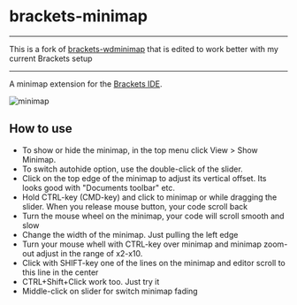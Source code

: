 brackets-minimap
==================

---

This is a fork of [brackets-wdminimap](https://github.com/websiteduck/brackets-wdminimap) that is edited to work better with my current Brackets setup

---

A minimap extension for the [Brackets IDE](http://www.brackets.io).

![minimap](https://raw.github.com/zorgzerg/brackets-minimap/master/brackets-minimap.png)

## How to use
* To show or hide the minimap, in the top menu click View > Show Minimap.
* To switch autohide option, use the double-click of the slider.
* Click on the top edge of the minimap to adjust its vertical offset. Its looks good with "Documents toolbar" etc.
* Hold CTRL-key (CMD-key) and click to minimap or while dragging the slider. When you release mouse button, your code scroll back
* Turn the mouse wheel on the minimap, your code will scroll smooth and slow
* Change the width of the minimap. Just pulling the left edge
* Turn your mouse whell with CTRL-key over minimap and minimap zoom-out adjust in the range of x2-x10.
* Click with SHIFT-key one of the lines on the minimap and editor scroll to this line in the center
* CTRL+Shift+Click work too. Just try it
* Middle-click on slider for switch minimap fading
